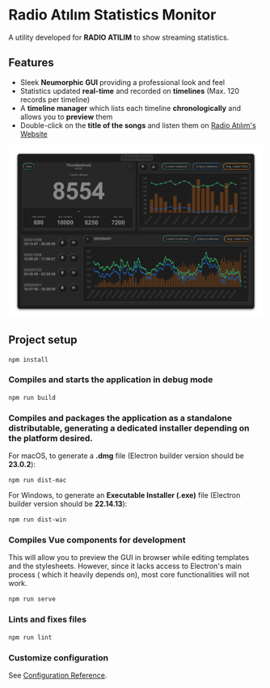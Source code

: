 # Radio Atılım Statistics Monitor
A utility developed for <b>RADIO ATILIM</b> to show streaming statistics.
## Features
- Sleek <b>Neumorphic GUI</b> providing a professional look and feel
- Statistics updated <b>real-time</b> and recorded on <b>timelines</b> (Max. 120 records per timeline)
- A <b>timeline manager</b> which lists each timeline <b>chronologically</b> and allows you to <b>preview</b> them
- Double-click on the <b>title of the songs</b> and listen them on [Radio Atılım's Website](radioatilim.com)

![Screenshot of GUI](./build/Example_GUI.png)
## Project setup
```
npm install
```

### Compiles and starts the application in debug mode
```
npm run build
```

### Compiles and packages the application as a standalone distributable, generating a dedicated installer depending on the platform desired.
For macOS, to generate a <b>.dmg</b> file (Electron builder version should be <b>23.0.2</b>):
```
npm run dist-mac
```

For Windows, to generate an <b> Executable Installer (.exe)</b> file (Electron builder version should be <b>22.14.13</b>):
```
npm run dist-win
```

### Compiles Vue components for development
This will allow you to preview the GUI in browser while editing templates and the stylesheets. However, since it lacks access to Electron's main process ( which it heavily depends on), most core functionalities will not work.
```
npm run serve
```

### Lints and fixes files
```
npm run lint
```

### Customize configuration
See [Configuration Reference](https://cli.vuejs.org/config/).
